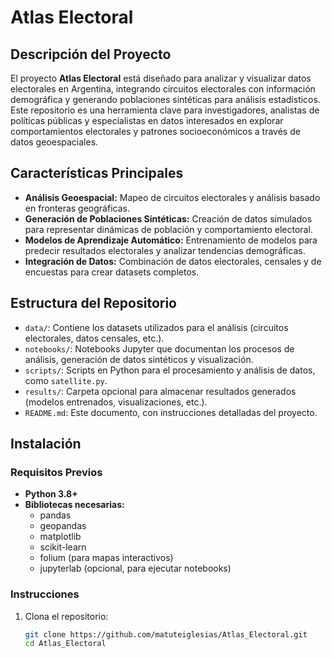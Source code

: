 # Atlas Electoral

## Descripción del Proyecto

El proyecto **Atlas Electoral** está diseñado para analizar y visualizar datos electorales en Argentina, integrando circuitos electorales con información demográfica y generando poblaciones sintéticas para análisis estadísticos. Este repositorio es una herramienta clave para investigadores, analistas de políticas públicas y especialistas en datos interesados en explorar comportamientos electorales y patrones socioeconómicos a través de datos geoespaciales.

## Características Principales

- **Análisis Geoespacial:** Mapeo de circuitos electorales y análisis basado en fronteras geográficas.
- **Generación de Poblaciones Sintéticas:** Creación de datos simulados para representar dinámicas de población y comportamiento electoral.
- **Modelos de Aprendizaje Automático:** Entrenamiento de modelos para predecir resultados electorales y analizar tendencias demográficas.
- **Integración de Datos:** Combinación de datos electorales, censales y de encuestas para crear datasets completos.

## Estructura del Repositorio

- `data/`: Contiene los datasets utilizados para el análisis (circuitos electorales, datos censales, etc.).
- `notebooks/`: Notebooks Jupyter que documentan los procesos de análisis, generación de datos sintéticos y visualización.
- `scripts/`: Scripts en Python para el procesamiento y análisis de datos, como `satellite.py`.
- `results/`: Carpeta opcional para almacenar resultados generados (modelos entrenados, visualizaciones, etc.).
- `README.md`: Este documento, con instrucciones detalladas del proyecto.

## Instalación

### Requisitos Previos
- **Python 3.8+**
- **Bibliotecas necesarias:**
  - pandas
  - geopandas
  - matplotlib
  - scikit-learn
  - folium (para mapas interactivos)
  - jupyterlab (opcional, para ejecutar notebooks)

### Instrucciones

1. Clona el repositorio:
   ```bash
   git clone https://github.com/matuteiglesias/Atlas_Electoral.git
   cd Atlas_Electoral

